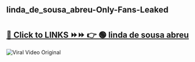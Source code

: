 
 ## linda_de_sousa_abreu-Only-Fans-Leaked

# <h2><a href="https://clipsfans.com/linda_de_sousa_abreu&ref=git">🔗 Click to LINKS ⏩⏩ 👉 🟢 linda de sousa abreu </a></h2>

<a href="https://clipsfans.com/linda_de_sousa_abreu&ref=git" rel="nofollow" data-target="animated-image.originalLink"><img src="https://i.ibb.co.com/xMMVF88/686577567.gif" alt="Viral Video Original" style="max-width: 100%; display: inline-block;" data-target="animated-image.originalImage"></a>
